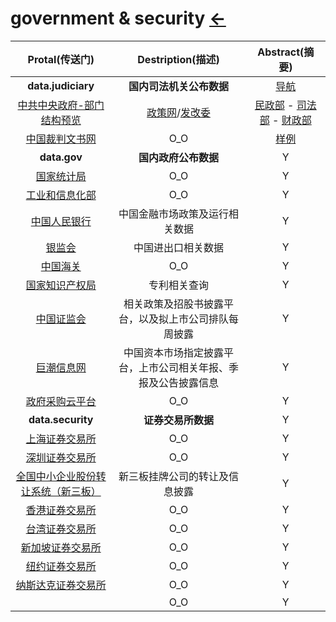 # government & security  [←](index.md)

| Protal(传送门) | Destription(描述) | Abstract(摘要) |
|:---:|:---:|:---:|
| __data.judiciary__ | __国内司法机关公布数据__ | [导航](http://www.dajiadaohang.com/) |
| [中共中央政府-部门结构预览](http://www.gov.cn/fuwu/bm/index.htm) | [政策网](http://www.chinapolicy.net/)/[发改委](https://www.ndrc.gov.cn/) | [民政部](http://www.mca.gov.cn/) - [司法部](http://www.moj.gov.cn/) - [财政部](http://www.mof.gov.cn) |
| [中国裁判文书网](https://wenshu.court.gov.cn/) | O_O | [样例](https://wenshu.court.gov.cn/website/wenshu/181107ANFZ0BXSK4/index.html?docId=6b49ee86570149499acead5a000b640f) |
| __data.gov__ | __国内政府公布数据__ | Y |
| [国家统计局](http://www.stats.gov.cn/) | O_O | Y |
| [工业和信息化部](http://www.miit.gov.cn) | O_O | Y |
| [中国人民银行](http://www.pbc.gov.cn) | 中国金融市场政策及运行相关数据 | Y |
| [银监会](http://www.cbirc.gov.cn) | 中国进出口相关数据 | Y |
| [中国海关](http://www.customs.gov.cn) | O_O | Y |
| [国家知识产权局](https://www.cnipa.gov.cn/) | 专利相关查询 | Y |
| [中国证监会](http://www.csrc.gov.cn) | 相关政策及招股书披露平台，以及拟上市公司排队每周披露 | Y |
| [巨潮信息网](http://www.cninfo.com.cn) | 中国资本市场指定披露平台，上市公司相关年报、季报及公告披露信息 | Y |
| [政府采购云平台](https://www.zcygov.cn/) | O_O | Y |
| __data.security__ | __证券交易所数据__ | Y |
| [上海证券交易所](http://www.sse.com.cn) | O_O | Y |
| [深圳证券交易所](http://www.szse.cn) | O_O | Y |
| [全国中小企业股份转让系统（新三板）](http://www.neeq.com.cn/) | 新三板挂牌公司的转让及信息披露 | Y |
| [香港证券交易所](http://www.hkexnews.hk/index_c.htm) | O_O | Y |
| [台湾证券交易所](http://www.tse.com.tw/ch/index.php) | O_O | Y |
| [新加坡证券交易所](http://www.sgx.com/) | O_O | Y |
| [纽约证券交易所](http://www.nyse.com) | O_O | Y |
| [纳斯达克证券交易所](http://www.nasdaq.com) | O_O | Y |
| []() | O_O | Y |
